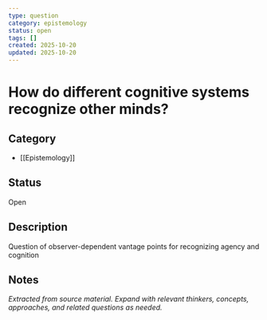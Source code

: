 ```yaml
---
type: question
category: epistemology
status: open
tags: []
created: 2025-10-20
updated: 2025-10-20
---
```


# How do different cognitive systems recognize other minds?

## Category

- [[Epistemology]]

## Status

Open

## Description

Question of observer-dependent vantage points for recognizing agency and cognition

## Notes

*Extracted from source material. Expand with relevant thinkers, concepts, approaches, and related questions as needed.*
